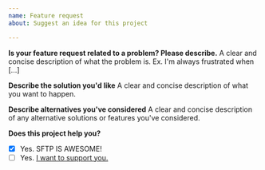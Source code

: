 ```yaml
---
name: Feature request
about: Suggest an idea for this project

---
```


**Is your feature request related to a problem? Please describe.**
A clear and concise description of what the problem is. Ex. I'm always frustrated when [...]

**Describe the solution you'd like**
A clear and concise description of what you want to happen.

**Describe alternatives you've considered**
A clear and concise description of any alternative solutions or features you've considered.

**Does this project help you?**
- [x] Yes. SFTP IS AWESOME!
- [ ] Yes. [I want to support you.](https://github.com/liximomo/vscode-sftp#donation)
